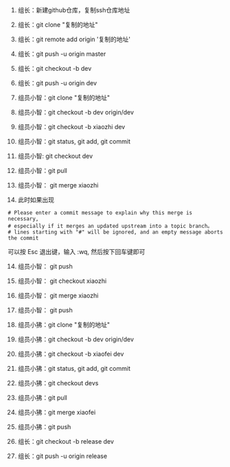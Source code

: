 1. 组长：新建github仓库，复制ssh仓库地址
2. 组长：git clone "复制的地址"
3. 组长：git remote add origin '复制的地址'
4. 组长：git push -u origin master
5. 组长：git checkout -b dev
6. 组长：git push -u origin dev

7. 组员小智：git clone "复制的地址"
8. 组员小智：git checkout -b dev origin/dev
9. 组员小智：git checkout -b xiaozhi dev
10. 组员小智：git status, git add, git commit
11. 组员小智: git checkout dev
12. 组员小智：git pull
13. 组员小智： git merge xiaozhi
14. 此时如果出现
```
# Please enter a commit message to explain why this merge is necessary,
# especially if it merges an updated upstream into a topic branch。
# lines starting with "#" will be ignored, and an empty message aborts the commit
```
可以按 Esc 退出键，输入 :wq, 然后按下回车键即可

14. 组员小智： git push
15. 组员小智： git checkout xiaozhi
16. 组员小智： git merge xiaozhi
14. 组员小智： git push
15. 组员小狒：git clone "复制的地址"
16. 组员小狒：git checkout -b dev origin/dev
17. 组员小狒：git checkout -b xiaofei dev
18. 组员小狒：git status, git add, git commit
19. 组员小狒：git checkout devs
20. 组员小狒：git pull 
21. 组员小狒：git merge xiaofei
22. 组员小狒：git push

23. 组长：git checkout -b release dev
24. 组长：git push -u origin release
